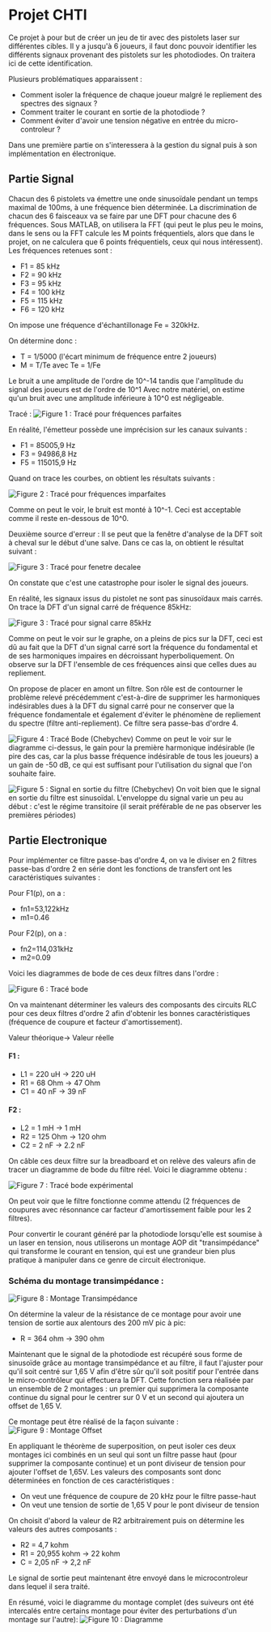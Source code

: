 # Projet CHTI

Ce projet à pour but de créer un jeu de tir avec des pistolets laser sur différentes cibles. Il y a jusqu'à 6 joueurs, il faut donc pouvoir identifier les différents signaux provenant des pistolets sur les photodiodes.
On traitera ici de cette identification.

Plusieurs problématiques apparaissent :

* Comment isoler la fréquence de chaque joueur malgré le repliement des spectres des signaux ?
* Comment traiter le courant en sortie de la photodiode ?  
* Comment éviter d'avoir une tension négative en entrée du micro-controleur ? 

Dans une première partie on s'interessera à la gestion du signal puis à son implémentation en électronique.

## Partie Signal

Chacun des 6 pistolets va émettre une onde sinusoïdale pendant un temps maximal de 100ms, à une fréquence bien déterminée. La discrimination de chacun des 6 faisceaux va se faire par une DFT pour chacune
des 6 fréquences. Sous MATLAB, on utilisera la FFT 
(qui peut le plus peu le moins, dans le sens ou la 
FFT calcule les M points fréquentiels, alors que dans le projet, on ne calculera que 6 points fréquentiels, ceux qui
nous intéressent).
Les fréquences retenues sont :
* F1 =  85 kHz
* F2 =  90 kHz
* F3 = 95 kHz
* F4 = 100 kHz
* F5 = 115 kHz
* F6 = 120 kHz

On impose une fréquence d'échantillonage Fe = 320kHz.

On détermine donc :
* T = 1/5000 (l'écart minimum de fréquence entre 2 joueurs)
* M = T/Te avec Te = 1/Fe 

Le bruit a une amplitude de l'ordre de 10^-14 tandis que l'amplitude du signal des joueurs est de l'ordre de 10^1
Avec notre matériel, on estime qu'un bruit avec une amplitude inférieure à 10^0 est négligeable.

Tracé : 
![Figure 1 : Tracé pour fréquences parfaites](https://raw.githubusercontent.com/alexandregonzalvez/Projet-CHTI/master/images/f_parfaites.jpg)

En réalité, l'émetteur possède une imprécision sur les canaux suivants :
* F1 =  85005,9 Hz
* F3 =  94986,8 Hz
* F5 =  115015,9 Hz

Quand on trace les courbes, on obtient les résultats suivants :

![Figure 2 : Tracé pour fréquences imparfaites](https://raw.githubusercontent.com/alexandregonzalvez/Projet-CHTI/master/images/f_imparfaites.jpg)

Comme on peut le voir, le bruit est monté à 10^-1. Ceci est acceptable comme il reste en-dessous de 10^0.

Deuxième source d'erreur : 
Il se peut que la fenêtre d'analyse de la DFT soit à cheval sur le début d'une salve.
Dans ce cas la, on obtient le résultat suivant :

![Figure 3 : Tracé pour fenetre decalee](https://raw.githubusercontent.com/alexandregonzalvez/Projet-CHTI/master/images/fenetre_decalee.jpg)

On constate que c'est une catastrophe pour isoler le signal des joueurs.


En réalité, les signaux issus du pistolet ne sont pas sinusoïdaux mais carrés.
On trace la DFT d'un signal carré de fréquence 85kHz:

![Figure 3 : Tracé pour signal carre 85kHz](https://raw.githubusercontent.com/alexandregonzalvez/Projet-CHTI/master/images/carre_85kHz.jpg)

Comme on peut le voir sur le graphe, on a pleins de pics sur la DFT, ceci est dû au fait que la DFT d'un signal carré sort la fréquence du fondamental et de ses harmoniques impaires en décroissant hyperboliquement.
On observe sur la DFT l'ensemble de ces fréquences ainsi que celles dues au repliement.

On propose de placer en amont un filtre. Son rôle est de contourner le problème relevé précédemment c'est-à-dire de supprimer les harmoniques indésirables dues à la DFT du signal carré pour ne conserver que la fréquence fondamentale et également d'éviter le phénomène de repliement du spectre (filtre anti-repliement).
Ce filtre sera passe-bas d'ordre 4.

![Figure 4 : Tracé Bode (Chebychev)](https://raw.githubusercontent.com/alexandregonzalvez/Projet-CHTI/master/images/Chebychev.PNG)
Comme on peut le voir sur le diagramme ci-dessus, le gain pour la première harmonique indésirable (le pire des cas, car la plus basse fréquence indésirable de tous les joueurs) a un gain de -50 dB, ce qui est suffisant pour l'utilisation du signal que l'on souhaite faire.

![Figure 5 : Signal en sortie du filtre (Chebychev)](https://raw.githubusercontent.com/alexandregonzalvez/Projet-CHTI/master/images/sortieFiltre.jpg)
On voit bien que le signal en sortie du filtre est sinusoïdal. L'enveloppe du signal varie un peu au début : c'est le régime transitoire (il serait préférable de ne pas observer les premières périodes)

## Partie Electronique
Pour implémenter ce filtre passe-bas d'ordre 4, on va le diviser en 2 filtres passe-bas d'ordre 2 en série dont les fonctions de transfert ont les caractéristiques suivantes : 

Pour F1(p), on a :
* fn1=53,122kHz
* m1=0.46

Pour F2(p), on a :
* fn2=114,031kHz
* m2=0.09

Voici les diagrammes de bode de ces deux filtres dans l'ordre :

![Figure 6 : Tracé bode](https://raw.githubusercontent.com/alexandregonzalvez/Projet-CHTI/master/images/trace_bode_filtres.jpg)

On va maintenant déterminer les valeurs des composants des circuits RLC pour ces deux filtres d'ordre 2 afin d'obtenir les bonnes caractéristiques (fréquence de coupure et facteur d'amortissement).

Valeur théorique->	Valeur réelle

#### F1 :
* L1 = 220 uH	->	220 uH
* R1 = 68 Ohm	->	47 Ohm
* C1 = 40 nF	->	39 nF


#### F2 :
* L2 = 1 mH		->	1 mH
* R2 = 125 Ohm	->	120 ohm
* C2 = 2 nF		->	2.2 nF

On câble ces deux filtre sur la breadboard et on relève des valeurs afin de tracer un diagramme de bode du filtre réel.
Voici le diagramme obtenu :

![Figure 7 : Tracé bode expérimental](https://raw.githubusercontent.com/alexandregonzalvez/Projet-CHTI/master/images/gain_experimental_filtres.PNG)

On peut voir que le filtre fonctionne comme attendu (2 fréquences de coupures avec résonnance car facteur d'amortissement faible pour les 2 filtres).

Pour convertir le courant généré par la photodiode lorsqu'elle est soumise à un laser en tension, nous utiliserons un montage AOP dit "transimpédance" qui transforme le courant en tension, qui est une grandeur bien plus pratique à manipuler dans ce genre de circuit électronique.

### Schéma du montage transimpédance :
![Figure 8 : Montage Transimpédance](https://raw.githubusercontent.com/alexandregonzalvez/Projet-CHTI/master/images/Transimpédance.PNG)

On détermine la valeur de la résistance de ce montage pour avoir une tension de sortie aux alentours des 200 mV pic à pic:
* R = 364 ohm	->	390 ohm

Maintenant que le signal de la photodiode est récupéré sous forme de sinusoïde grâce au montage transimpédance et au filtre, il faut l'ajuster pour qu'il soit centré sur 1,65 V afin d'être sûr qu'il soit positif pour l'entrée dans le micro-contrôleur qui effectuera la DFT.
Cette fonction sera réalisée par un ensemble de 2 montages : un premier qui supprimera la composante continue du signal pour le centrer sur 0 V et un second qui ajoutera un offset de 1,65 V. 

Ce montage peut être réalisé de la façon suivante : 
![Figure 9 : Montage Offset](https://raw.githubusercontent.com/alexandregonzalvez/Projet-CHTI/master/images/montage_offset.PNG)

En appliquant le théorème de superposition, on peut isoler ces deux montages ici combinés en un seul qui sont un filtre passe haut (pour supprimer la composante continue) et un pont diviseur de tension pour ajouter l'offset de 1,65V.
Les valeurs des composants sont donc déterminées en fonction de ces caractéristiques :
* On veut une fréquence de coupure de 20 kHz pour le filtre passe-haut
* On veut une tension de sortie de 1,65 V pour le pont diviseur de tension

On choisit d'abord la valeur de R2 arbitrairement puis on détermine les valeurs des autres composants : 
* R2 = 4,7 kohm
* R1 = 20,955 kohm  -> 22 kohm
* C = 2,05 nF       -> 2,2 nF

Le signal de sortie peut maintenant être envoyé dans le microcontroleur dans lequel il sera traité.

En résumé, voici le diagramme du montage complet (des suiveurs ont été intercalés entre certains montage pour éviter des perturbations d'un montage sur l'autre):
![Figure 10 : Diagramme](https://raw.githubusercontent.com/alexandregonzalvez/Projet-CHTI/master/images/Diagramme.PNG)
